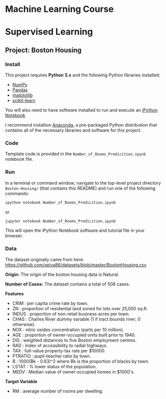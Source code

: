 # Machine Learning Course
# Supervised Learning
## Project: Boston Housing

### Install

This project requires **Python 3.x** and the following Python libraries installed:

- [NumPy](http://www.numpy.org/)
- [Pandas](http://pandas.pydata.org)
- [matplotlib](http://matplotlib.org/)
- [scikit-learn](http://scikit-learn.org/stable/)

You will also need to have software installed to run and execute an [iPython Notebook](http://ipython.org/notebook.html)

I recommend installion [Anaconda](https://www.continuum.io/downloads), a pre-packaged Python distribution that contains all of the necessary libraries and software for this project.

### Code

Template code is provided in the `Number_of_Rooms_Predicition.ipynb` notebook file.

### Run

In a terminal or command window, navigate to the top-level project directory `Boston-Housing/` (that contains this README) and run one of the following commands:

```bash
ipython notebook Number_of_Rooms_Predicition.ipynb
```  
or
```bash
jupyter notebook Number_of_Rooms_Predicition.ipynb
```

This will open the iPython Notebook software and tutorial file in your browser.

### Data
The dataset originally came from here: https://github.com/selva86/datasets/blob/master/BostonHousing.csv

**Origin:** 
The origin of the boston housing data is Natural.
    
**Number of Cases:** 
The dataset contains a total of 506 cases.

**Features**
 - CRIM    : per capita crime rate by town.
 - ZN      : proportion of residential land zoned for lots over 25,000 sq.ft.
 - INDUS   : proportion of non-retail business acres per town.
 - CHAS    : Charles River dummy variable (1 if tract bounds river; 0 otherwise).
 - NOX     : nitric oxides concentration (parts per 10 million).
 - AGE     : proportion of owner-occupied units built prior to 1940.
 - DIS     : weighted distances to five Boston employment centres.
 - RAD     : index of accessibility to radial highways.
 - TAX     : full-value property-tax rate per $10000.
 - PTRATIO : pupil-teacher ratio by town.
 - B       : 1000(Bk - 0.63)^2 where Bk is the proportion of blacks by town.
 - LSTAT   : % lower status of the population.
 - MEDV    : Median value of owner-occupied homes in $1000's.

**Target Variable**
 - RM      : average number of rooms per dwelling.

